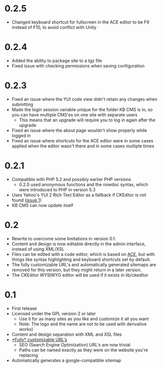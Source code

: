 <!--
# Unreleased changes #
Changes described here are in the repository and should be included in the next release
-->
# 0.2.5 #
  * Changed keyboard shortcut for fullscreen in the ACE editor to be F9 instead of F10, to avoid conflict with Unity

# 0.2.4 #
  * Added the ability to package site to a tgz file
  * Fixed issue with checking permissions when saving configuration

# 0.2.3 #
  * Fixed an issue where the YUI code view didn't retain any changes when submitting
  * Made the login session variable unique for the folder KB CMS is in, so you can have multiple CMS'es on one site with separate users
    * This means that an upgrade will require you to log in again after the upgrade
  * Fixed an issue where the about page wouldn't show properly while logged in
  * Fixed an issue where shortcuts for the ACE editor were in some cases applied when the editor wasn't there and in some cases multiple times

# 0.2.1 #
  * Compatible with PHP 5.2 and possibly earlier PHP versions
    * 0.2.0 used anonymous functions and the nowdoc syntax, which were introduced to PHP in version 5.3
  * Uses Yahoo's YUI 2 Rich Text Editor as a fallback if CKEditor is not found ([issue 1](https://code.google.com/p/kbcms/issues/detail?id=1))
  * KB CMS can now update itself

# 0.2 #
  * Rewrite to overcome some limitations in version 0.1.
  * Content and design is now editable directly in the admin interface, instead of using XML/XSL
  * Files can be edited with a code editor, which is based on [ACE](http://ace.ajax.org/), but with things like syntax highlighting and keyboard shortcuts set by default.
  * The fully customizable URL's and automatically generated sitemaps are removed for this version, but they might return in a later version.
  * The CKEditor WYSIWYG editor will be used if it exists in lib/ckeditor

# 0.1 #
  * First release
  * Licensed under the GPL version 2 or later
    * Use it for as many sites as you like and customize it all you want
    * Note: The logo and the name are not to be used with derivative works)
  * Content and design separation with XML and XSL files
  * [\*Fully\* customizable URL's](CustomURLs.md)
    * SEO (Search Engine Optimization) URL's are now trivial
    * Paths can be named exactly as they were on the website you're replacing
  * Automatically generates a google-compatible sitemap
